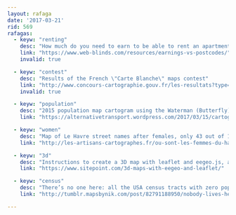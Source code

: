 ```yaml
---
layout: rafaga
date: '2017-03-21'
rid: 569
rafagas:
  - keyw: "renting"
    desc: "How much do you need to earn to be able to rent an apartment in any of 2650 England postcodes"
    link: "https://www.web-blinds.com/resources/earnings-vs-postcodes/"
    invalid: true

  - keyw: "contest"
    desc: "Results of the French \"Carte Blanche\" maps contest"
    link: "http://www.concours-cartographie.gouv.fr/les-resultats?type=professionnel#tabs"
    invalid: true

  - keyw: "population"
    desc: "2015 population map cartogram using the Waterman (Butterfly) projection"
    link: "https://alternativetransport.wordpress.com/2017/03/15/cartogram-of-the-world-population/"

  - keyw: "women"
    desc: "Map of Le Havre street names after females, only 43 out of 1000"
    link: "http://les-artisans-cartographes.fr/ou-sont-les-femmes-du-havre/"

  - keyw: "3d"
    desc: "Instructions to create a 3D map with leaflet and eegeo.js, a Cesium alternative"
    link: "https://www.sitepoint.com/3d-maps-with-eegeo-and-leaflet/"

  - keyw: "census"
    desc: "There’s no one here: all the USA census tracts with zero population"
    link: "http://tumblr.mapsbynik.com/post/82791188950/nobody-lives-here-the-nearly-5-million-census"

---
```


